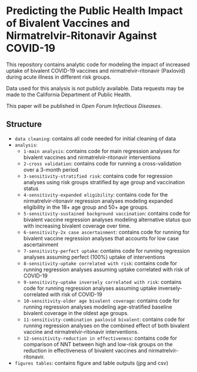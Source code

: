 # Predicting the Public Health Impact of Bivalent Vaccines and Nirmatrelvir-Ritonavir Against COVID-19
This repository contains analytic code for modeling the impact of increased uptake of bivalent COVID-19 vaccines and nirmatrelvir-ritonavir (Paxlovid) during acute illness in different risk groups.

Data used for this analysis is not publicly available. Data requests may be made to the California Department of Public Health. 

This paper will be published in _Open Forum Infectious Diseases_.

## Structure
* `data cleaning`: contains all code needed for initial cleaning of data
* `analysis`:
  * `1-main analysis`: contains code for main regression analyses for bivalent vaccines and nirmatrelvir-ritonavir interventions
  * `2-cross validation`: contains code for running a cross-validation over a 3-month period 
  * `3-sensitivity-stratified risk`: contains code for regression analyses using risk groups stratified by age group and vaccination status
  * `4-sensitivity-expanded eligibility`: contains code for the nirmatrelvir-ritonavir regression analyses modeling expanded eligibility in the 18+ age group and 50+ age groups.
  *  `5-sensitivity-sustained background vaccination`: contains code for bivalent vaccine regression analyses modeling alternative status quo with increasing bivalent coverage over time.
  *  `6-sensitivity-2x case ascertainment`: contains code for running for bivalent vaccine regression analyses that accounts for low case ascertainment
  *  `7-sensitivity-perfect uptake`: contains code for running regression analyses assuming perfect (100%) uptake of interventions
  *  `8-sensitivity-uptake correlated with risk`: contains code for running regression analyses assuming uptake correlated with risk of COVID-19
  *  `9-sensitivity-uptake inversely correlated with risk`: contains code for running regression analyses assuming uptake inversely-correlated with risk of COVID-19
  *  `10-sensitivity-older age bivalent coverage`: contains code for running regression analyses modeling age-stratified baseline bivalent coverage in the oldest age groups.
  *  `11-sensitivity-combination paxlovid bivalent`: contains code for running regression analyses on the combined effect of both bivalent vaccine and nirmatrelvir-ritonavir interventions.
  *  `12-sensitivity-reduction in effectiveness`: contains code for comparison of NNT between high and low-risk groups on the reduction in effectiveness of bivalent vaccines and nirmatrelvir-ritonavir.
* `figures tables`: contains figure and table outputs (jpg and csv)
